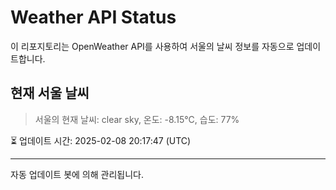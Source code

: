 
# Weather API Status

이 리포지토리는 OpenWeather API를 사용하여 서울의 날씨 정보를 자동으로 업데이트합니다.

## 현재 서울 날씨
> 서울의 현재 날씨: clear sky, 온도: -8.15°C, 습도: 77%

⏳ 업데이트 시간: 2025-02-08 20:17:47 (UTC)

---
자동 업데이트 봇에 의해 관리됩니다.
